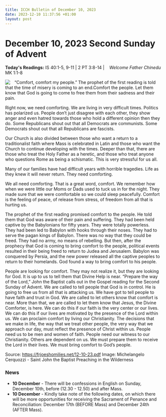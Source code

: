 ```yaml
---
title: ICCH Bulletin of December 10, 2023
date: 2023-12-10 11:37:56 +01:00
layout: post
---
```


# December 10, 2023 Second Sunday of Advent
<span style="float: right"><em>Welcome Father Chinedu</em></span>
**Today's Readings:** IS 40:1-5, 9-11 | 2 PT 3:8-14 | MK 1:1-8


<img style="float: left; margin-right: 1em;" src="https://upload.wikimedia.org/wikipedia/commons/e/eb/Michelangelo_Cerquozzi_-_Saint_John_the_Baptist_Preaching_in_the_Wilderness.jpg">

“Comfort, comfort my people.” The prophet of the first reading is told that the time of misery is coming to an end.Comfort the people. Let them know that God is going to
come to free them from their sadness and their pain.

Right now, we need comforting. We are living in very difficult times. Politics has polarized us. People don’t just disagree with each other, they show anger and even hatred towards those who hold a different opinion then they do. Some Republicans shout out that all Democrats are communists. Some Democrats shout out that all Republicans are fascists.

Our Church is also divided between those who want a return to a traditionalist faith where Mass is celebrated in Latin and those who want the Church to continue developing with the times. Deeper than that, there are those who treat the Holy Father as a heretic, and those who treat anyone who questions Rome as being a schismatic. This is very stressful for us all.

Many of our families have had difficult years with horrible tragedies. Life as they knew it will never return. They need comforting.

We all need comforting. That is a great word, comfort. We remember how when we were little our Moms or Dads used to tuck us in for the night. They made sure that we were comfortable so we could sleep peacefully. Comfort is the feeling of peace, of release from stress, of freedom from all that is hurting us.

The prophet of the first reading promised comfort to the people. He told them that God was aware of their pain and suffering. They had been held captive by the Babylonians for fifty years. They were totally powerless. They had been led to Babylon with hooks through their noses. They had to serve the pagan kings of Babylon. There was no way that they could be
freed. They had no army, no means of rebelling. But then, after the prophecy that God is coming to bring comfort to the
people, political events resulted in their being freed to return to Judea and Jerusalem. Babylon was conquered by Persia,
and the new power released all the captive peoples to return to their homelands. God found a way to bring comfort to his
people.

People are looking for comfort. They may not realize it, but they are looking for God. It is up to us to tell them that Divine
Help is near. “Prepare the way of the Lord,” John the Baptist calls out in the Gospel reading for the Second Sunday of
Advent. We are called to tell people that God is in control. He is going to free us from all that is attacking us. We have got to
tell people to have faith and trust in God. We are called to let others know that comfort is near. More than that, we are
called to let them know that Jesus, the Divine Comforter, is here.
We can do this if our faith is the very center or our lives. We can do this if our lives are motivated by the presence of the
Lord within us. We can proclaim comfort by living our Christianity. The decisions that we make in life, the way that we treat
other people, the very way that we approach our day, must reflect the presence of Christ within us. People need us to be
men and women of faith. People need our witness to our Christianity.
Others are dependent on us. We must prepare them to receive the Lord in their lives. We must bring comfort to God’s
people.

Source: https://frjoeshomilies.net/12-10-23.pdf
Image: Michelangelo Cerquozzi - Saint John the Baptist Preaching in the Wilderness

### News 

* **10 December** - There will be confessions in English on Sunday, December 10th, before (12.30 - 12.50) and after Mass.
* **10 December** - Kindly take note of the following dates, on which there will be more opportunities for receiving the Sacrament of Penance and Reconciliation: December 17th (BEFORE Mass) and December 24th (AFTER Mass).
